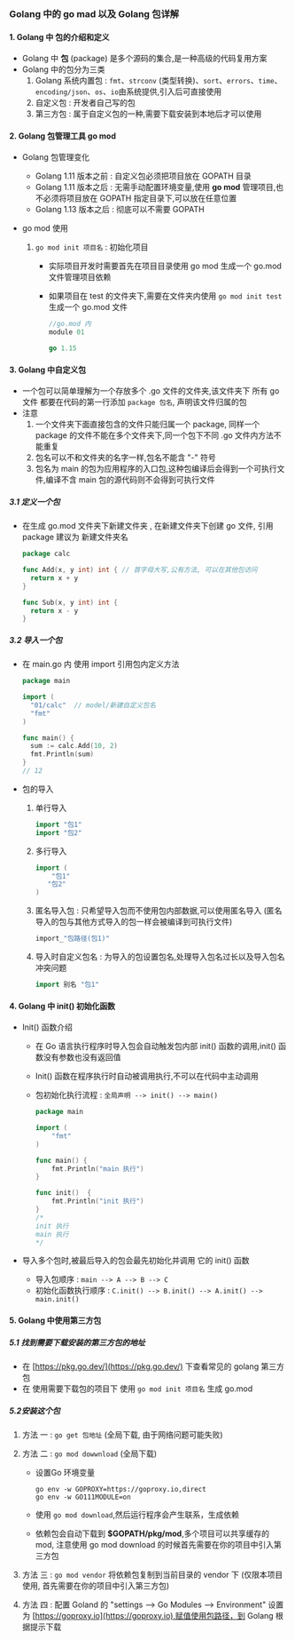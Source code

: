 ### Golang 中的 go mad 以及 Golang 包详解

#### 1. Golang 中 包的介绍和定义

+ Golang 中 **包** (package) 是多个源码的集合,是一种高级的代码复用方案
+ Golang 中的包分为三类
  1. Golang 系统内置包 : `fmt`、`strconv` (类型转换)、`sort`、`errors`、`time`、`encoding/json`、`os`、`io`由系统提供,引入后可直接使用
  2. 自定义包 : 开发者自己写的包
  3. 第三方包 : 属于自定义包的一种,需要下载安装到本地后才可以使用

#### 2. Golang 包管理工具 go mod

+ Golang 包管理变化
  + Golang 1.11 版本之前 : 自定义包必须把项目放在 GOPATH 目录
  + Golang 1.11 版本之后 : 无需手动配置环境变量,使用 **go mod** 管理项目,也不必须将项目放在 GOPATH 指定目录下,可以放在任意位置
  + Golang 1.13 版本之后 : 彻底可以不需要 GOPATH

+ go mod 使用

  1. `go mod init 项目名` : 初始化项目

     + 实际项目开发时需要首先在项目目录使用 go mod 生成一个 go.mod 文件管理项目依赖

     + 如果项目在 test 的文件夹下,需要在文件夹内使用 `go mod init test` 生成一个 go.mod 文件

       ```go
       //go.mod 内
       module 01
       
       go 1.15
       
       ```

       

#### 3. Golang 中自定义包

+ 一个包可以简单理解为一个存放多个 .go 文件的文件夹,该文件夹下 所有 go 文件 都要在代码的第一行添加 `package 包名`, 声明该文件归属的包
+ 注意
  1. 一个文件夹下面直接包含的文件只能归属一个 package, 同样一个 package 的文件不能在多个文件夹下,同一个包下不同 .go 文件内方法不能重复
  2. 包名可以不和文件夹的名字一样,包名不能含 "-" 符号
  3. 包名为 main 的包为应用程序的入口包,这种包编译后会得到一个可执行文件,编译不含 main 包的源代码则不会得到可执行文件

##### 3.1 定义一个包

+ 在生成 go.mod 文件夹下新建文件夹 , 在新建文件夹下创建 go 文件, 引用 package 建议为 新建文件夹名

  ```go
  package calc
  
  func Add(x, y int) int { // 首字母大写,公有方法, 可以在其他包访问
  	return x + y
  }
  
  func Sub(x, y int) int {
  	return x - y
  }
  ```

  

##### 3.2 导入一个包

+ 在 main.go 内 使用 import 引用包内定义方法

  ```go
  package main
  
  import (
  	"01/calc"  // model/新建自定义包名
  	"fmt"
  )
  
  func main() {
  	sum := calc.Add(10, 2)
  	fmt.Println(sum)
  }
  // 12
  ```

+ 包的导入

  1. 单行导入

     ```go
     import "包1"
     import "包2"
     ```

  2. 多行导入

     ```go
     import (
         "包1"
     	"包2"
     )
     ```

  3. 匿名导入包 : 只希望导入包而不使用包内部数据,可以使用匿名导入 (匿名导入的包与其他方式导入的包一样会被编译到可执行文件)

     ```go
     import_"包路径(包1)"
     ```

  4. 导入时自定义包名 : 为导入的包设置包名,处理导入包名过长以及导入包名冲突问题

     ```go
     import 别名 "包1"
     ```

     

#### 4. Golang 中 init() 初始化函数

+ Init() 函数介绍

  + 在 Go 语言执行程序时导入包会自动触发包内部 init() 函数的调用,init() 函数没有参数也没有返回值

  + Init() 函数在程序执行时自动被调用执行,不可以在代码中主动调用

  + 包初始化执行流程 : `全局声明 --> init() --> main()`

    ```go
    package main
    
    import (
    	"fmt"
    )
    
    func main() {
    	fmt.Println("main 执行")
    }
    
    func init()  {
    	fmt.Println("init 执行")
    }
    /*
    init 执行
    main 执行
    */
    ```

    

+ 导入多个包时,被最后导入的包会最先初始化并调用 它的 init() 函数

  + 导入包顺序 : `main --> A --> B --> C`
  + 初始化函数执行顺序 : `C.init() --> B.init() --> A.init() --> main.init()`

#### 5. Golang 中使用第三方包

##### 5.1 找到需要下载安装的第三方包的地址

+ 在 [https://pkg.go.dev/](https://pkg.go.dev/) 下查看常见的 golang 第三方包
+ 在 使用需要下载包的项目下 使用 `go mod init 项目名` 生成 go.mod

##### 5.2安装这个包

1. 方法 一 : `go get 包地址` (全局下载, 由于网络问题可能失败)

2. 方法 二 : `go mod dowwnload` (全局下载)

   + 设置Go 环境变量

     ```
     go env -w GOPROXY=https://goproxy.io,direct
     go env -w GO111MODULE=on
     ```

   + 使用 `go mod download`,然后运行程序会产生联系，生成依赖

   + 依赖包会自动下载到 **$GOPATH/pkg/mod**,多个项目可以共享缓存的 mod, 注意使用 go mod download 的时候首先需要在你的项目中引入第三方包

3. 方法 三 : `go mod vendor` 将依赖包复制到当前目录的 vendor 下 (仅限本项目使用, 首先需要在你的项目中引入第三方包)

4. 方法 四 : 配置 Goland 的 "settings --> Go Modules --> Environment" 设置为 [https://goproxy.io](https://goproxy.io),赋值使用包路径，到 Golang 根据提示下载

   
